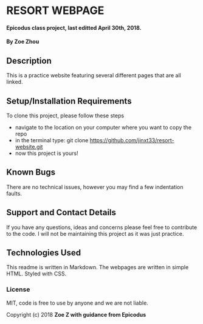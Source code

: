 # RESORT WEBPAGE

#### Epicodus class project, last editted April 30th, 2018.

#### By Zoe Zhou

## Description
This is a practice website featuring several different pages that are all linked.

## Setup/Installation Requirements
To clone this project, please follow these steps
* navigate to the location on your computer where you want to copy the repo
* in the terminal type: git clone https://github.com/jinxt33/resort-website.git
* now this project is yours!

## Known Bugs
There are no technical issues, however you may find a few indentation faults.

## Support and Contact Details
If you have any questions, ideas and concerns please feel free to contribute to the code. I will not be maintaining this project as it was just practice.

## Technologies Used
This readme is written in Markdown. The webpages are written in simple HTML. Styled with CSS.

### License
MIT, code is free to use by anyone and we are not liable.

Copyright (c) 2018 **Zoe Z with guidance from Epicodus**
